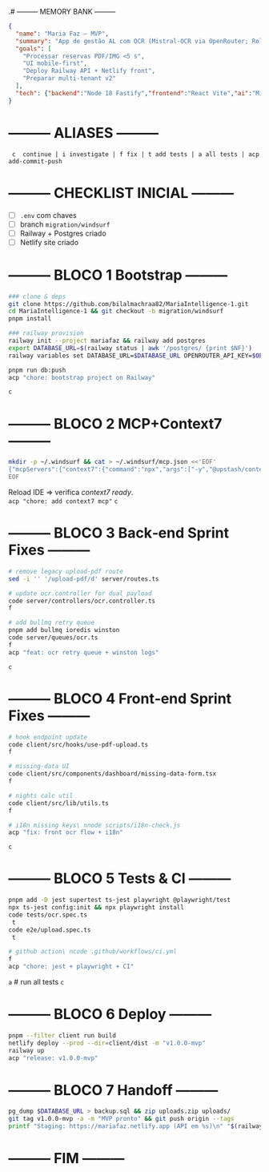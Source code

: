 .# ——— MEMORY BANK ———
```json title=.cline_memory_bank/maria-faz.json
{
  "name": "Maria Faz – MVP",
  "summary": "App de gestão AL com OCR (Mistral‑OCR via OpenRouter; RolmOCR manuscrito), BD PostgreSQL",
  "goals": [
    "Processar reservas PDF/IMG <5 s",
    "UI mobile‑first",
    "Deploy Railway API + Netlify front",
    "Preparar multi‑tenant v2"
  ],
  "tech": {"backend":"Node 18 Fastify","frontend":"React Vite","ai":"Mistral‑OCR","dev":"Windsurf+Cline"}
}
```

# ——— ALIASES ———
```
 c  continue | i investigate | f fix | t add tests | a all tests | acp add‑commit‑push
```

# ——— CHECKLIST INICIAL ———
- [ ] `.env` com chaves
- [ ] branch `migration/windsurf`
- [ ] Railway + Postgres criado
- [ ] Netlify site criado

# ——— BLOCO 1 Bootstrap ———
```bash
### clone & deps
git clone https://github.com/bilalmachraa82/MariaIntelligence-1.git
cd MariaIntelligence-1 && git checkout -b migration/windsurf
pnpm install

### railway provision
railway init --project mariafaz && railway add postgres
export DATABASE_URL=$(railway status | awk '/postgres/ {print $NF}')
railway variables set DATABASE_URL=$DATABASE_URL OPENROUTER_API_KEY=$OPENROUTER_API_KEY HF_TOKEN=$HF_TOKEN PRIMARY_AI=openrouter

pnpm run db:push
acp "chore: bootstrap project on Railway"
```
`c`

# ——— BLOCO 2 MCP+Context7 ———
```bash
mkdir -p ~/.windsurf && cat > ~/.windsurf/mcp.json <<'EOF'
{"mcpServers":{"context7":{"command":"npx","args":["-y","@upstash/context7-mcp@latest"]}}}
EOF
```
Reload IDE ⇒ verifica *context7 ready*.  
`acp "chore: add context7 mcp"` 
`c`

# ——— BLOCO 3 Back‑end Sprint Fixes ———
```bash
# remove legacy upload‑pdf route
sed -i '' '/upload-pdf/d' server/routes.ts

# update ocr.controller for dual payload
code server/controllers/ocr.controller.ts
f

# add bullmq retry queue
pnpm add bullmq ioredis winston
code server/queues/ocr.ts
f
acp "feat: ocr retry queue + winston logs"
```
`c`

# ——— BLOCO 4 Front‑end Sprint Fixes ———
```bash
# hook endpoint update
code client/src/hooks/use-pdf-upload.ts
f

# missing‑data UI
code client/src/components/dashboard/missing-data-form.tsx
f

# nights calc util
code client/src/lib/utils.ts
f

# i18n missing keys\ nnode scripts/i18n-check.js
acp "fix: front ocr flow + i18n"
```
`c`

# ——— BLOCO 5 Tests & CI ———
```bash
pnpm add -D jest supertest ts-jest playwright @playwright/test
npx ts-jest config:init && npx playwright install
code tests/ocr.spec.ts
 t
code e2e/upload.spec.ts
 t

# github action\ ncode .github/workflows/ci.yml
f
acp "chore: jest + playwright + CI"
```
`a`  # run all tests 
`c`

# ——— BLOCO 6 Deploy ———
```bash
pnpm --filter client run build
netlify deploy --prod --dir=client/dist -m "v1.0.0‑mvp"
railway up
acp "release: v1.0.0-mvp"
```

# ——— BLOCO 7 Handoff ———
```bash
pg_dump $DATABASE_URL > backup.sql && zip uploads.zip uploads/
git tag v1.0.0-mvp -a -m "MVP pronto" && git push origin --tags
printf "Staging: https://mariafaz.netlify.app (API em %s)\n" "$(railway status | awk '/endpoints/ {print $NF}')" | pbcopy
```

# ——— FIM ———